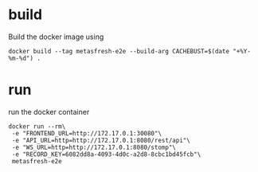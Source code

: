 # build

Build the docker image using

```
docker build --tag metasfresh-e2e --build-arg CACHEBUST=$(date "+%Y-%m-%d") .
```

# run

run the docker container 

```
docker run --rm\
 -e "FRONTEND_URL=http://172.17.0.1:30080"\
 -e "API_URL=http=http://172.17.0.1:8080/rest/api"\
 -e "WS_URL=http=http://172.17.0.1:8080/stomp"\
 -e "RECORD_KEY=6082dd8a-4093-4d0c-a2d8-8cbc1bd45fcb"\
 metasfresh-e2e
```